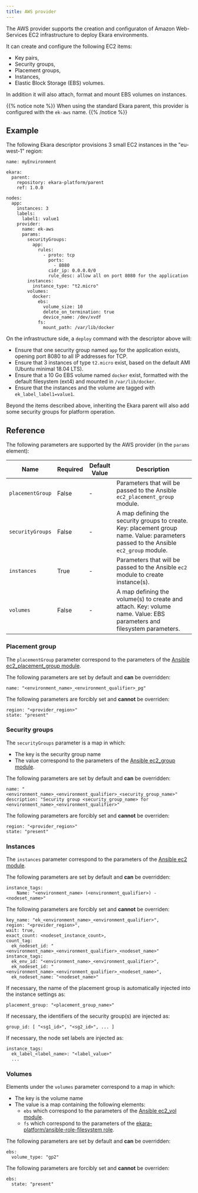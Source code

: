 ```yaml
---
title: AWS provider
---
```


The AWS provider supports the creation and configuraton of Amazon Web-Services EC2 infrastructure to deploy Ekara environments.<!--more-->

It can create and configure the following EC2 items:

* Key pairs,
* Security groups,
* Placement groups,
* Instances,
* Elastic Block Storage (EBS) volumes.

In addition it will also attach, format and mount EBS volumes on instances.

{{% notice note %}}
When using the standard Ekara parent, this provider is configured with the `ek-aws` name.
{{% /notice %}}

## Example

The following Ekara descriptor provisions 3 small EC2 instances in the "eu-west-1" region:

```
name: myEnvironment

ekara:
  parent:
    repository: ekara-platform/parent
    ref: 1.0.0

nodes:
  app:
    instances: 3
    labels:
      label1: value1
    provider:
      name: ek-aws
      params:
        securityGroups:
          app:
            rules:
              - proto: tcp
                ports:
                  - 8080
                cidr_ip: 0.0.0.0/0
                rule_desc: allow all on port 8080 for the application
        instances:
          instance_type: "t2.micro"
        volumes:
          docker:
            ebs:
              volume_size: 10
              delete_on_termination: true
              device_name: /dev/xvdf
            fs:
              mount_path: /var/lib/docker
```

On the infrastructure side, a `deploy` command with the descriptor above will:

* Ensure that one security group named `app` for the application exists, opening port 8080 to all IP addresses for TCP.
* Ensure that 3 instances of type `t2.micro` exist, based on the default AMI (Ubuntu minimal 18.04 LTS).
* Ensure that a 10 Go EBS volume named `docker` exist, formatted with the default filesystem (ext4) and mounted in `/var/lib/docker`.
* Ensure that the instances and the volume are tagged with `ek_label_label1=value1`.

Beyond the items described above, inheriting the Ekara parent will also add some security groups for platform operation. 

## Reference

The following parameters are supported by the AWS provider (in the `params` element):

| Name           | Required | Default Value | Description                        |
| -------------- | -------- | ------------- | -----------------------------------|
| `placementGroup` |  False |  - | Parameters that will be passed to the Ansible `ec2_placement_group` module. |
| `securityGroups` |  False |  - | A map defining the security groups to create. Key: placement group name. Value: parameters passed to the Ansible `ec2_group` module. |
| `instances` |  True | - | Parameters that will be passed to the Ansible `ec2` module to create instance(s). |
| `volumes` | False  | - | A map defining the volume(s) to create and attach. Key: volume name. Value: EBS parameters and filesystem parameters. |

### Placement group

The `placementGroup` parameter correspond to the parameters of the [Ansible ec2_placement_group module](https://docs.ansible.com/ansible/latest/modules/ec2_placement_group_module.html). 

The following parameters are set by default and **can** be overridden:

```
name: "<environment_name>_<environment_qualifier>_pg"
```

The following parameters are forcibly set and **cannot** be overriden:

```
region: "<provider_region>"
state: "present"
```

### Security groups

The `securityGroups` parameter is a map in which:

* The key is the security group name
* The value correspond to the parameters of the [Ansible ec2_group module](https://docs.ansible.com/ansible/latest/modules/ec2_group_module.html).

The following parameters are set by default and **can** be overridden:

```
name: "<environment_name>_<environment_qualifier>_<security_group_name>"
description: "Security group <security_group_name> for <environment_name>_<environment_qualifier>"
```

The following parameters are forcibly set and **cannot** be overriden:

```
region: "<provider_region>"
state: "present"
```

### Instances

The `instances` parameter correspond to the parameters of the [Ansible ec2 module](https://docs.ansible.com/ansible/latest/modules/ec2_module.html). 

The following parameters are set by default and **can** be overridden:

```
instance_tags:
    Name: "<environment_name> (<environment_qualifier>) - <nodeset_name>"
```

The following parameters are forcibly set and **cannot** be overriden:

```
key_name: "ek_<environment_name>_<environment_qualifier>",
region: "<provider_region>",
wait: true,
exact_count: <nodeset_instance_count>,
count_tag:
  ek_nodeset_id: "<environment_name>_<environment_qualifier>_<nodeset_name>"
instance_tags:
  ek_env_id: "<environment_name>_<environment_qualifier>",
  ek_nodeset_id: "<environment_name>_<environment_qualifier>_<nodeset_name>",
  ek_nodeset_name: "<nodeset_name>"
```

If necessary, the name of the placement group is automatically injected into the instance settings as:

```
placement_group: "<placement_group_name>"
```

If necessary, the identifiers of the security group(s) are injected as:

```
group_id: [ "<sg1_id>", "<sg2_id>", ... ]
```

If necessary, the node set labels are injected as:

```
instance_tags:
  ek_label_<label_name>: "<label_value>"
  ...
```

### Volumes

Elements under the `volumes` parameter correspond to a map in which:

* The key is the volume name
* The value is a map containing the following elements:
  * `ebs` which correspond to the parameters of the [Ansible ec2_vol module](https://docs.ansible.com/ansible/latest/modules/ec2_vol_module.html).
  * `fs` which correspond to the parameters of the [ekara-platform/ansible-role-filesystem role](https://github.com/ekara-platform/ansible-role-filesystem).

The following parameters are set by default and **can** be overridden:

```
ebs:
  volume_type: "gp2"
```

The following parameters are forcibly set and **cannot** be overriden:

```
ebs:
  state: "present"
```
